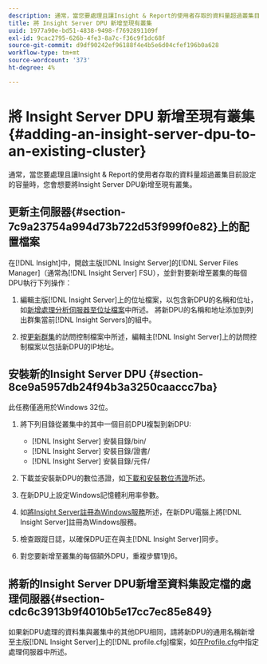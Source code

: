 ```yaml
---
description: 通常，當您要處理且讓Insight & Report的使用者存取的資料量超過叢集目前設定的容量時，您會想要將Insight Server DPU新增至現有叢集。
title: 將 Insight Server DPU 新增至現有叢集
uuid: 1977a90e-bd51-4838-9498-f7692891109f
exl-id: 9cac2795-626b-4fe3-8a7c-f36c9f1dc68f
source-git-commit: d9df90242ef96188f4e4b5e6d04cfef196b0a628
workflow-type: tm+mt
source-wordcount: '373'
ht-degree: 4%

---
```


# 將 Insight Server DPU 新增至現有叢集{#adding-an-insight-server-dpu-to-an-existing-cluster}

通常，當您要處理且讓Insight &amp; Report的使用者存取的資料量超過叢集目前設定的容量時，您會想要將Insight Server DPU新增至現有叢集。

## 更新主伺服器{#section-7c9a23754a994d73b722d53f999f0e82}上的配置檔案

在[!DNL Insight]中，開啟主版[!DNL Insight Server]的[!DNL Server Files Manager]（通常為[!DNL Insight Server] FSU），並針對要新增至叢集的每個DPU執行下列操作：

1. 編輯主版[!DNL Insight Server]上的位址檔案，以包含新DPU的名稱和位址，如[新增處理分析伺服器至位址檔案](../../../../../home/c-inst-svr/c-install-ins-svr/c-ins-svr-clstrs/c-inst-ins-svr-clstr/c-inst-proc-clstr/c-config-mstr-ins-svr-clstr.md#section-2fe5298180164e8dbaa59ea6b6ff682d)中所述。 將新DPU的名稱和地址添加到列出群集當前[!DNL Insight Servers]的組中。

1. 按[更新群集](../../../../../home/c-inst-svr/c-install-ins-svr/c-ins-svr-clstrs/c-inst-ins-svr-clstr/c-inst-proc-clstr/c-config-mstr-ins-svr-clstr.md#section-fce1367d92a445168c35e9ca506e7d6b)的訪問控制檔案中所述，編輯主[!DNL Insight Server]上的訪問控制檔案以包括新DPU的IP地址。

## 安裝新的Insight Server DPU {#section-8ce9a5957db24f94b3a3250caaccc7ba}

此任務僅適用於Windows 32位。

1. 將下列目錄從叢集中的其中一個目前DPU複製到新DPU:

   * [!DNL Insight Server] 安裝目錄/bin/
   * [!DNL Insight Server] 安裝目錄/證書/
   * [!DNL Insight Server] 安裝目錄/元件/

1. 下載並安裝新DPU的數位憑證，如[下載和安裝數位憑證](../../../../../home/c-inst-svr/c-install-ins-svr/t-install-proc-inst-svr-dpu/c-dnld-dgtl-cert/c-dnld-dgtl-cert.md#concept-4f79c240492f4e52b6375b4b3bbefa17)所述。
1. 在新DPU上設定Windows記憶體利用率參數。
1. 如[將Insight Server註冊為Windows服務](../../../../../home/c-inst-svr/c-install-ins-svr/t-install-proc-inst-svr-dpu/c-reg-wdws-svc.md#concept-f2c7aa891d544a2595aa01d0d796a540)所述，在新DPU電腦上將[!DNL Insight Server]註冊為Windows服務。

1. 檢查跟蹤日誌，以確保DPU正在與主[!DNL Insight Server]同步。
1. 對您要新增至叢集的每個額外DPU，重複步驟1到6。

## 將新的Insight Server DPU新增至資料集設定檔的處理伺服器{#section-cdc6c3913b9f4010b5e17cc7ec85e849}

如果新DPU處理的資料集與叢集中的其他DPU相同，請將新DPU的通用名稱新增至主版[!DNL Insight Server]上的[!DNL profile.cfg]檔案，如[在Profile.cfg](../../../../../home/c-inst-svr/c-install-ins-svr/c-ins-svr-clstrs/c-inst-ins-svr-clstr/c-inst-proc-clstr/c-config-prof-run-clstr.md#section-99664e072c21462f91fbafb6d893fcf9)中指定處理伺服器中所述。
